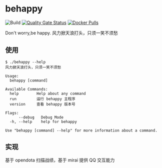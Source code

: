 # behappy
![Build](https://github.com/Bpazy/behappy/workflows/Build/badge.svg)
[![Quality Gate Status](https://sonarcloud.io/api/project_badges/measure?project=Bpazy_behappy&metric=alert_status)](https://sonarcloud.io/dashboard?id=Bpazy_behappy)
[![Docker Pulls](https://img.shields.io/docker/pulls/bpazy/behappy)](https://hub.docker.com/r/bpazy/behappy)

Don't worry,be happy. 风力掀天浪打头，只须一笑不须愁

## 使用
```shell
$ ./behappy --help
风力掀天浪打头，只须一笑不须愁

Usage:
  behappy [command]

Available Commands:
  help        Help about any command
  run         运行 behappy 主程序
  version     查看 behappy 版本号

Flags:
      --debug   Debug Mode
  -h, --help    help for behappy

Use "behappy [command] --help" for more information about a command.
```

## 实现
基于 opendota 扫描战绩，基于 mirai 提供 QQ 交互能力
